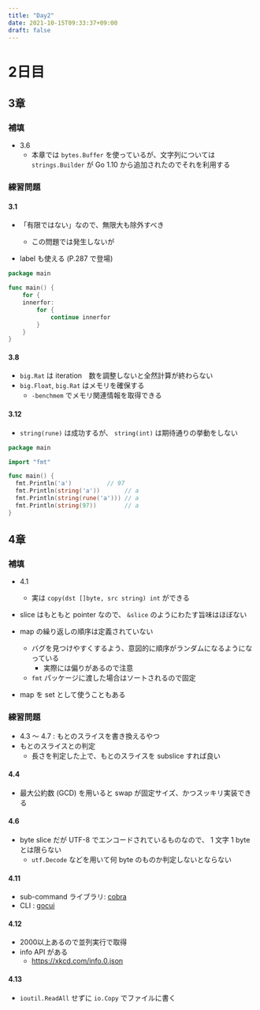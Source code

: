 ```yaml
---
title: "Day2"
date: 2021-10-15T09:33:37+09:00
draft: false
---
```


# 2日目
## 3章
### 補填
* 3.6
  * 本章では `bytes.Buffer` を使っているが、文字列については `strings.Builder` が Go 1.10 から追加されたのでそれを利用する

### 練習問題
#### 3.1
* 「有限ではない」なので、無限大も除外すべき
  * この問題では発生しないが

* label も使える (P.287 で登場) 

```go
package main

func main() {
	for {
	innerfor:
		for {
			continue innerfor
		}
    }
}
```

#### 3.8
* `big.Rat` は iteration　数を調整しないと全然計算が終わらない
* `big.Float`, `big.Rat` はメモリを確保する
  * `-benchmem` でメモリ関連情報を取得できる

#### 3.12
* `string(rune)` は成功するが、 `string(int)` は期待通りの挙動をしない

```go
package main

import "fmt"

func main() {
  fmt.Println('a')          // 97
  fmt.Println(string('a'))       // a
  fmt.Println(string(rune('a'))) // a
  fmt.Println(string(97))        // a
}
```

## 4章
### 補填
* 4.1
  * 実は `copy(dst []byte, src string) int` ができる
* slice はもともと pointer なので、 `&slice` のようにわたす旨味はほぼない

* map の繰り返しの順序は定義されていない
  * バグを見つけやすくするよう、意図的に順序がランダムになるようになっている
    * 実際には偏りがあるので注意
  * `fmt` パッケージに渡した場合はソートされるので固定

* map を set として使うこともある

### 練習問題
* 4.3 〜 4.7 : もとのスライスを書き換えるやつ
* もとのスライスとの判定
  * 長さを判定した上で、もとのスライスを subslice すれば良い

#### 4.4
* 最大公約数 (GCD) を用いると swap が固定サイズ、かつスッキリ実装できる

#### 4.6
* byte slice だが UTF-8 でエンコードされているものなので、 1 文字 1 byte とは限らない
  * `utf.Decode` などを用いて何 byte のものか判定しないとならない

#### 4.11
* sub-command ライブラリ: [cobra](https://github.com/spf13/cobra)
* CLI : [gocui](https://github.com/jroimartin/gocui)

#### 4.12
* 2000以上あるので並列実行で取得
* info API がある
  * https://xkcd.com/info.0.json

#### 4.13
* `ioutil.ReadAll` せずに `io.Copy` でファイルに書く